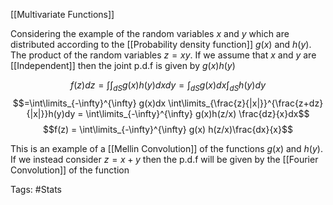 [[Multivariate Functions]]

Considering the example of the random variables $x$ and $y$ which are distributed according to the [[Probability density function]] $g(x)$ and $h(y)$. The product of the random variables $z = xy$. If we assume that $x$ and $y$ are [[Independent]] then the joint p.d.f is given by $g(x)h(y)$

$$f(z)dz = \int\int_{dS} g(x)h( y) dxdy = \int_{dS} g(x)dx \int_{dS}h(y)dy$$
$$=\int\limits_{-\infty}^{\infty} g(x)dx \int\limits_{\frac{z}{|x|}}^{\frac{z+dz}{|x|}}h(y)dy = \int\limits_{-\infty}^{\infty} g(x)h(z/x) \frac{dz}{x}dx$$
$$f(z) = \int\limits_{-\infty}^{\infty} g(x) h(z/x)\frac{dx}{x}$$

This is an example of a [[Mellin Convolution]] of the functions $g(x)$ and $h(y)$. If we instead consider $z = x+y$ then the p.d.f will be given by the [[Fourier Convolution]] of the function

Tags: #Stats 